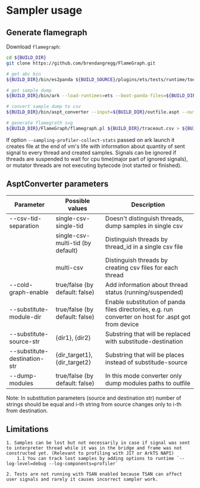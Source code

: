 # Sampler usage

## Generate flamegraph

Download `flamegraph`:

```bash
cd ${BUILD_DIR}
git clone https://github.com/brendangregg/FlameGraph.git
```

```bash
# get abc bin
${BUILD_DIR}/bin/es2panda ${BUILD_SOURCE}/plugins/ets/tests/runtime/tooling/sampler/SamplerTest.ets ${BUILD_DIR}/sampling_app.abc

# get sample dump
${BUILD_DIR}/bin/ark --load-runtimes=ets --boot-panda-files=${BUILD_DIR}/plugins/ets/etsstdlib.abc --sampling-profiler-enable --sampling-profiler-interval=200 --sampling-profiler-output-file=${BUILD_DIR}/outfile.aspt ${BUILD_DIR}/sampling_app.abc ETSGLOBAL::main

# convert sample dump to csv
${BUILD_DIR}/bin/aspt_converter --input=${BUILD_DIR}/outfile.aspt --output=${BUILD_DIR}/traceout.csv

# generate flamegrath svg
${BUILD_DIR}/FlameGraph/flamegraph.pl ${BUILD_DIR}/traceout.csv > ${BUILD_DIR}/out.svg
```

If option `--sampling-profiler-collect-stats` passed on ark launch it creates file at the end of vm's life with information about quantity of sent signal to every thread and created samples.
    Signals can be ignored if threads are suspended to wait for cpu time(major part of ignored signals), or mutator threads are not executing bytecode (not started or finished).

## AsptConverter parameters

|           Parameter             |          Possible values          |                        Description                          |
| ------------------------------- | -------------------------------   | ----------------------------------------------------------- |
| --csv-tid-separation            | single-csv-single-tid             | Doesn't distinguish threads, dump samples in single csv     |
|                                 | single-csv-multi-tid (by default) | Distinguish threads by thread_id in a single csv file       |
|                                 | multi-csv                         | Distinguish threads by creating csv files for each thread   |
| --cold-graph-enable             | true/false (by default: false)    | Add information about thread status (running/suspended)     |
| --substitute-module-dir         | true/false (by default: false)    | Enable substitution of panda files directories, e.g. run converter on host for .aspt got from device |
| --substitute-source-str         | {dir1}, {dir2}                    | Substring that will be replaced with substitude-destination |
| --substitute-destination-str    | {dir_target1}, {dir_target2}      | Substring that will be places instead of substitude-source  |
| --dump-modules                  | true/false (by default: false)    | In this mode converter only dump modules paths to outfile   |

Note: In substitution parameters (source and destination str) number of strings should be equal and i-th string from source changes only to i-th from destination.

## Limitations
    1. Samples can be lost but not necessarily in case if signal was sent to interpreter thread while it was in the bridge and frame was not constructed yet. (Relevant to profiling with JIT or ArkTS NAPI)
        1.1 You can track lost samples by adding options to runtime `--log-level=debug --log-components=profiler`

    2. Tests are not running with TSAN enabled because TSAN can affect user signals and rarely it causes incorrect sampler work.
